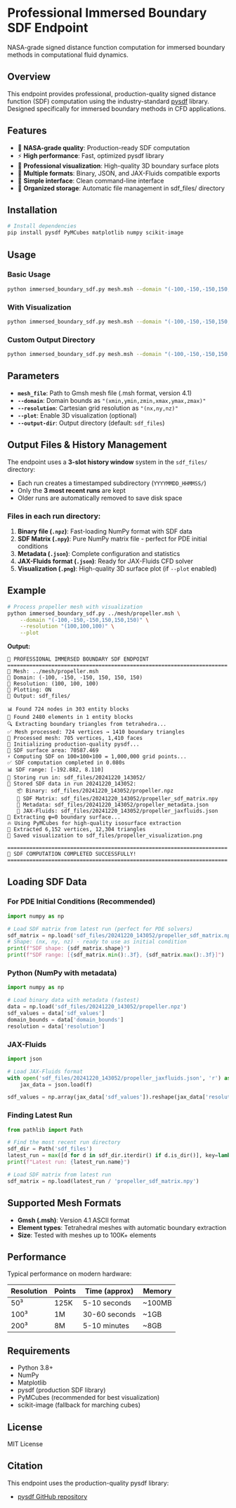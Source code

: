 # Professional Immersed Boundary SDF Endpoint

NASA-grade signed distance function computation for immersed boundary methods in computational fluid dynamics.

## Overview

This endpoint provides professional, production-quality signed distance function (SDF) computation using the industry-standard [pysdf](https://github.com/sxyu/sdf) library. Designed specifically for immersed boundary methods in CFD applications.

## Features

- 🚀 **NASA-grade quality**: Production-ready SDF computation
- ⚡ **High performance**: Fast, optimized pysdf library
- 🎯 **Professional visualization**: High-quality 3D boundary surface plots
- 💾 **Multiple formats**: Binary, JSON, and JAX-Fluids compatible exports
- 🔧 **Simple interface**: Clean command-line interface
- 📁 **Organized storage**: Automatic file management in sdf_files/ directory

## Installation

```bash
# Install dependencies
pip install pysdf PyMCubes matplotlib numpy scikit-image
```

## Usage

### Basic Usage

```bash
python immersed_boundary_sdf.py mesh.msh --domain "(-100,-150,-150,150,150,150)" --resolution "(100,100,100)"
```

### With Visualization

```bash
python immersed_boundary_sdf.py mesh.msh --domain "(-100,-150,-150,150,150,150)" --resolution "(100,100,100)" --plot
```

### Custom Output Directory

```bash
python immersed_boundary_sdf.py mesh.msh --domain "(-100,-150,-150,150,150,150)" --resolution "(100,100,100)" --plot --output-dir my_sdf_results
```

## Parameters

- **`mesh_file`**: Path to Gmsh mesh file (.msh format, version 4.1)
- **`--domain`**: Domain bounds as `"(xmin,ymin,zmin,xmax,ymax,zmax)"`
- **`--resolution`**: Cartesian grid resolution as `"(nx,ny,nz)"`
- **`--plot`**: Enable 3D visualization (optional)
- **`--output-dir`**: Output directory (default: `sdf_files`)

## Output Files & History Management

The endpoint uses a **3-slot history window** system in the `sdf_files/` directory:

- Each run creates a timestamped subdirectory (`YYYYMMDD_HHMMSS/`)
- Only the **3 most recent runs** are kept
- Older runs are automatically removed to save disk space

### Files in each run directory:

1. **Binary file (`.npz`)**: Fast-loading NumPy format with SDF data
2. **SDF Matrix (`.npy`)**: Pure NumPy matrix file - perfect for PDE initial conditions
3. **Metadata (`.json`)**: Complete configuration and statistics
4. **JAX-Fluids format (`.json`)**: Ready for JAX-Fluids CFD solver
5. **Visualization (`.png`)**: High-quality 3D surface plot (if `--plot` enabled)

## Example

```bash
# Process propeller mesh with visualization
python immersed_boundary_sdf.py ../mesh/propeller.msh \
    --domain "(-100,-150,-150,150,150,150)" \
    --resolution "(100,100,100)" \
    --plot
```

**Output:**
```
🚀 PROFESSIONAL IMMERSED BOUNDARY SDF ENDPOINT
======================================================================
📁 Mesh: ../mesh/propeller.msh
📐 Domain: (-100, -150, -150, 150, 150, 150)
🔢 Resolution: (100, 100, 100)
🎨 Plotting: ON
💾 Output: sdf_files/

📊 Found 724 nodes in 303 entity blocks
🔺 Found 2480 elements in 1 entity blocks
🔍 Extracting boundary triangles from tetrahedra...
✅ Mesh processed: 724 vertices → 1410 boundary triangles
🎯 Processed mesh: 705 vertices, 1,410 faces
🚀 Initializing production-quality pysdf...
📐 SDF surface area: 70587.469
⚡ Computing SDF on 100×100×100 = 1,000,000 grid points...
✅ SDF computation completed in 0.080s
📊 SDF range: [-192.882, 8.110]
📁 Storing run in: sdf_files/20241220_143052/
💾 Stored SDF data in run 20241220_143052:
   📦 Binary: sdf_files/20241220_143052/propeller.npz
   🔢 SDF Matrix: sdf_files/20241220_143052/propeller_sdf_matrix.npy
   📄 Metadata: sdf_files/20241220_143052/propeller_metadata.json
   🚀 JAX-Fluids: sdf_files/20241220_143052/propeller_jaxfluids.json
🎨 Extracting φ=0 boundary surface...
🔥 Using PyMCubes for high-quality isosurface extraction
🎯 Extracted 6,152 vertices, 12,304 triangles
💾 Saved visualization to sdf_files/propeller_visualization.png

======================================================================
🎉 SDF COMPUTATION COMPLETED SUCCESSFULLY!
======================================================================
```

## Loading SDF Data

### For PDE Initial Conditions (Recommended)
```python
import numpy as np

# Load SDF matrix from latest run (perfect for PDE solvers)
sdf_matrix = np.load('sdf_files/20241220_143052/propeller_sdf_matrix.npy')
# Shape: (nx, ny, nz) - ready to use as initial condition
print(f"SDF shape: {sdf_matrix.shape}")
print(f"SDF range: [{sdf_matrix.min():.3f}, {sdf_matrix.max():.3f}]")
```

### Python (NumPy with metadata)
```python
import numpy as np

# Load binary data with metadata (fastest)
data = np.load('sdf_files/20241220_143052/propeller.npz')
sdf_values = data['sdf_values']
domain_bounds = data['domain_bounds']
resolution = data['resolution']
```

### JAX-Fluids
```python
import json

# Load JAX-Fluids format
with open('sdf_files/20241220_143052/propeller_jaxfluids.json', 'r') as f:
    jax_data = json.load(f)

sdf_values = np.array(jax_data['sdf_values']).reshape(jax_data['resolution'])
```

### Finding Latest Run
```python
from pathlib import Path

# Find the most recent run directory
sdf_dir = Path('sdf_files')
latest_run = max([d for d in sdf_dir.iterdir() if d.is_dir()], key=lambda x: x.name)
print(f"Latest run: {latest_run.name}")

# Load SDF matrix from latest run
sdf_matrix = np.load(latest_run / 'propeller_sdf_matrix.npy')
```

## Supported Mesh Formats

- **Gmsh (.msh)**: Version 4.1 ASCII format
- **Element types**: Tetrahedral meshes with automatic boundary extraction
- **Size**: Tested with meshes up to 100K+ elements

## Performance

Typical performance on modern hardware:

| Resolution | Points | Time (approx) | Memory |
|------------|--------|---------------|--------|
| 50³        | 125K   | 5-10 seconds  | ~100MB |
| 100³       | 1M     | 30-60 seconds | ~1GB   |
| 200³       | 8M     | 5-10 minutes  | ~8GB   |

## Requirements

- Python 3.8+
- NumPy
- Matplotlib
- pysdf (production SDF library)
- PyMCubes (recommended for best visualization)
- scikit-image (fallback for marching cubes)

## License

MIT License

## Citation

This endpoint uses the production-quality pysdf library:
- [pysdf GitHub repository](https://github.com/sxyu/sdf) 